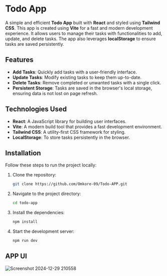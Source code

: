# Todo App

A simple and efficient **Todo App** built with **React** and styled using **Tailwind CSS**. This app is created using **Vite** for a fast and modern development experience. It allows users to manage their tasks with functionalities to add, update, and delete tasks. The app also leverages **localStorage** to ensure tasks are saved persistently.

## Features

- **Add Tasks**: Quickly add tasks with a user-friendly interface.
- **Update Tasks**: Modify existing tasks to keep them up-to-date.
- **Delete Tasks**: Remove completed or unwanted tasks with a single click.
- **Persistent Storage**: Tasks are saved in the browser's local storage, ensuring data is not lost on page refresh.

## Technologies Used

- **React**: A JavaScript library for building user interfaces.
- **Vite**: A modern build tool that provides a fast development environment.
- **Tailwind CSS**: A utility-first CSS framework for styling.
- **LocalStorage**: To store tasks persistently in the browser.

## Installation

Follow these steps to run the project locally:

1. Clone the repository:
   ```bash
   git clone https://github.com/Omkore-09/Todo-APP.git

2. Navigate to the project directory:
   ```bash
   cd todo-app
   
3. Install the dependencies:
   ```bash
   npm install
   
4. Start the development server:
   ```bash
   npm run dev

## APP UI
![Screenshot 2024-12-29 210558](https://github.com/user-attachments/assets/329e4424-7a58-4453-a65d-1c39e78b1020)





